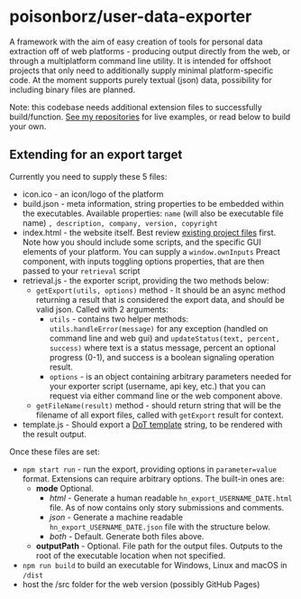 
# poisonborz/user-data-exporter

A framework with the aim of easy creation of tools for personal data extraction off of web platforms - producing output directly from the web, or through a multiplatform command line utility. It is intended for offshoot projects that only need to additionally supply minimal platform-specific code.
At the moment supports purely textual (json) data, possibility for including binary files are planned.

Note: this codebase needs additional extension files to successfully build/function.
[See my repositories](https://github.com/poisonborz?tab=repositories&q=data-exporter) for live examples, or read below to build your own.

## Extending for an export target

Currently you need to supply these 5 files:

- icon.ico - an icon/logo of the platform
- build.json - meta information, string properties to be embedded within the executables. Available properties: `name` (will also be executable file name) `, description, company, version, copyright`
- index.html - the website itself. Best review [existing project files]() first. Note how you should include some scripts, and the specific GUI elements of your platform. You can supply a `window.ownInputs` Preact component, with inputs toggling options properties, that are then passed to your `retrieval` script
- retrieval.js - the exporter script, providing the two methods below:
  - `getExport(utils, options)` method - It should be an async method returning a result that is considered the export data, and should be valid json. Called with 2 arguments:
    - `utils` - contains two helper methods: `utils.handleError(message)` for any exception (handled on command line and web gui) and `updateStatus(text, percent, success)` where text is a status message, percent an optional progress (0-1), and success is a boolean signaling operation result.
    - `options` - is an object containing arbitrary parameters needed for your exporter script (username, api key, etc.) that you can request via either command line or the web component above.
  - `getFileName(result)` method - should return string that will be the filename of all export files, called with `getExport` result for context.
- template.js - Should export a [DoT template](https://olado.github.io/doT/index.html) string, to be rendered with the result output.

Once these files are set:

- `npm start run` - run the export, providing options in `parameter=value` format. Extensions can require arbitrary options. The built-in ones are:
  - **mode** Optional.
    - _html_ - Generate a human readable `hn_export_USERNAME_DATE.html` file. As of now contains only story submissions and comments.
    - _json_ - Generate a machine readable `hn_export_USERNAME_DATE.json` file with the structure below.
    - _both_ - Default. Generate both files above.
  - **outputPath** - Optional. File path for the output files. Outputs to the root of the executable location when not specified.
- `npm run build` to build an executable for Windows, Linux and macOS in `/dist`
- host the /src folder for the web version (possibly GitHub Pages)
